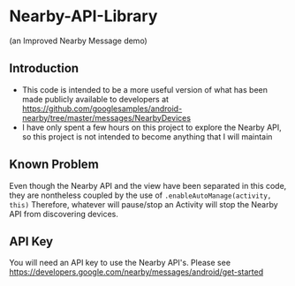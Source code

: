 # Nearby-API-Library
(an Improved Nearby Message demo)


Introduction
------------
- This code is intended to be a more useful version of what has been made publicly available to developers at https://github.com/googlesamples/android-nearby/tree/master/messages/NearbyDevices
- I have only spent a few hours on this project to explore the Nearby API, so this project is not intended to become anything that I will maintain

Known Problem
-------------
Even though the Nearby API and the view have been separated in this code, they are nontheless coupled by the use of `.enableAutoManage(activity, this)`
Therefore, whatever will pause/stop an Activity will stop the Nearby API from discovering devices.

API Key
-------
You will need an API key to use the Nearby API's.
Please see https://developers.google.com/nearby/messages/android/get-started
